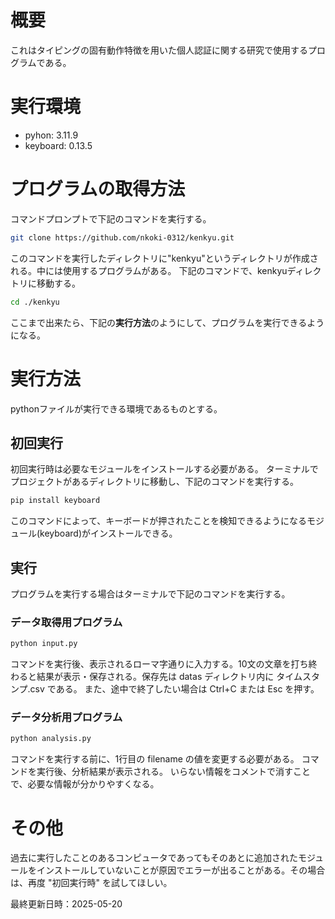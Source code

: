 # 概要
これはタイピングの固有動作特徴を用いた個人認証に関する研究で使用するプログラムである。

# 実行環境
- pyhon: 3.11.9
- keyboard: 0.13.5

# プログラムの取得方法
コマンドプロンプトで下記のコマンドを実行する。
```bash
git clone https://github.com/nkoki-0312/kenkyu.git
```
このコマンドを実行したディレクトリに"kenkyu"というディレクトリが作成される。中には使用するプログラムがある。
下記のコマンドで、kenkyuディレクトリに移動する。
```bash
cd ./kenkyu
```
ここまで出来たら、下記の**実行方法**のようにして、プログラムを実行できるようになる。

# 実行方法
pythonファイルが実行できる環境であるものとする。
## 初回実行
初回実行時は必要なモジュールをインストールする必要がある。
ターミナルでプロジェクトがあるディレクトリに移動し、下記のコマンドを実行する。
```bash
pip install keyboard
```
このコマンドによって、キーボードが押されたことを検知できるようになるモジュール(keyboard)がインストールできる。
## 実行
プログラムを実行する場合はターミナルで下記のコマンドを実行する。

### データ取得用プログラム
```bash
python input.py
```
コマンドを実行後、表示されるローマ字通りに入力する。10文の文章を打ち終わると結果が表示・保存される。保存先は datas ディレクトリ内に タイムスタンプ.csv である。
また、途中で終了したい場合は Ctrl+C または Esc を押す。

### データ分析用プログラム
```bash
python analysis.py
```
コマンドを実行する前に、1行目の filename の値を変更する必要がある。
コマンドを実行後、分析結果が表示される。
いらない情報をコメントで消すことで、必要な情報が分かりやすくなる。

# その他
過去に実行したことのあるコンピュータであってもそのあとに追加されたモジュールをインストールしていないことが原因でエラーが出ることがある。その場合は、再度 "初回実行時" を試してほしい。

最終更新日時：2025-05-20